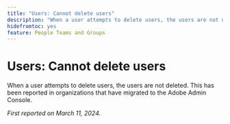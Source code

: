 ```yaml
---
title: "Users: Cannot delete users"
description: "When a user attempts to delete users, the users are not deleted. This has been reported in organizations that have migrated to the Adobe Admin Console."
hidefromtoc: yes
feature: People Teams and Groups
---
```


# Users: Cannot delete users

When a user attempts to delete users, the users are not deleted. This has been reported in organizations that have migrated to the Adobe Admin Console.

_First reported on March 11, 2024._


